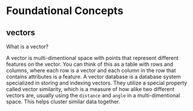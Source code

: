 # Foundational Concepts


## vectors

What is a vector?

A vector is multi-dimentional space with points that represent different features on the vector. You can think of this as a table with rows and columns, where each row is a vector and each column in the row that contains attributes is a feature. A vector database is a database system specialized in storing and indexing vectors. They utilize a special property called vector similarity, which is a measure of how alike two different vectors are, usually using the `distance` and `angle` in a multi-dimentional space. This helps cluster similar data together.


